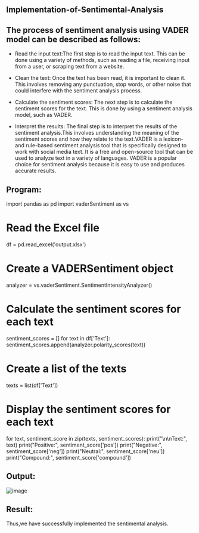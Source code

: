 ## Implementation-of-Sentimental-Analysis

## The process of sentiment analysis using VADER model can be described as follows:

* Read the input text:The first step is to read the input text. This can be done using a variety of methods, such as reading a file, receiving input from a user, or scraping text from a website.

* Clean the text: Once the text has been read, it is important to clean it. This involves removing any punctuation, stop words, or other noise that could interfere with the sentiment analysis process.

* Calculate the sentiment scores: The next step is to calculate the sentiment scores for the text. This is done by using a sentiment analysis model, such as VADER.

* Interpret the results: The final step is to interpret the results of the sentiment analysis.This involves understanding the meaning of the sentiment scores and how they relate to the text.VADER is a lexicon- and rule-based sentiment analysis tool that is specifically designed to work with social media text. It is a free and open-source tool that can be used to analyze text in a variety of languages. VADER is a popular choice for sentiment analysis because it is easy to use and produces accurate results.
## Program:
import pandas as pd
import vaderSentiment as vs

# Read the Excel file
df = pd.read_excel('output.xlsx')

# Create a VADERSentiment object
analyzer = vs.vaderSentiment.SentimentIntensityAnalyzer()

# Calculate the sentiment scores for each text
sentiment_scores = []
for text in df['Text']:
    sentiment_scores.append(analyzer.polarity_scores(text))

# Create a list of the texts
texts = list(df['Text'])

# Display the sentiment scores for each text
for text, sentiment_score in zip(texts, sentiment_scores):
    print("\n\nText:", text)
    print("Positive:", sentiment_score['pos'])
    print("Negative:", sentiment_score['neg'])
    print("Neutral:", sentiment_score['neu'])
    print("Compound:", sentiment_score['compound'])
## Output:
![image](https://github.com/Yugendaran/Implementation-of-Sentimental-Analysis/assets/128135616/6305c82d-ae9c-4a01-8feb-12bfba31e1ce)


## Result:
Thus,we have successfully implemented the sentimental analysis.
